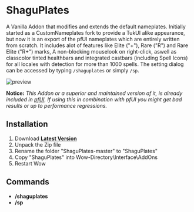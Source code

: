 # ShaguPlates

A Vanilla Addon that modifies and extends the default nameplates. Initially started as a CustomNameplates fork to provide a TukUI alike appearance, but now it is an export of the pfUI nameplates which are entirely written from scratch. It includes alot of features like Elite ("+"), Rare ("R") and Rare Elite ("R+") marks, A non-blocking mouselook on right-click, aswell as classcolor tinted healthbars and integrated castbars (including Spell Icons) for all locales with detection for more than 1000 spells. The setting dialog can be accessed by typing `/shaguplates` or simply `/sp`.

![preview](http://shagu.org/shagucollection/img/ShaguPlates.jpg)

**Notice:**
*This Addon or a superior and maintained version of it, is already included in [pfUI](https://github.com/shagu.pfUI). If using this in combination with pfUI you might get bad results or up to performance regressions.*

## Installation
1. Download **[Latest Version](https://github.com/shagu/ShaguPlates/archive/master.zip)**
2. Unpack the Zip file
3. Rename the folder "ShaguPlates-master" to "ShaguPlates"
4. Copy "ShaguPlates" into Wow-Directory\Interface\AddOns
5. Restart Wow

## Commands

* **/shaguplates**
* **/sp**